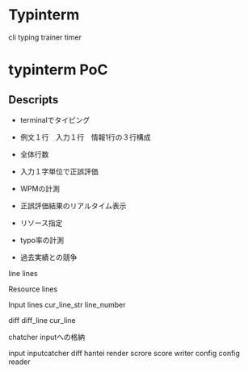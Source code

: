 # Typinterm
cli typing trainer
timer
# typinterm PoC
## Descripts

 - terminalでタイピング

 - 例文１行　入力１行　情報1行の３行構成
 - 全体行数
 - 入力１字単位で正誤評価
 - WPMの計測
 - 正誤評価結果のリアルタイム表示
 - リソース指定
 - typo率の計測
 - 過去実績との競争

line lines

Resource
 lines

Input
 lines
 cur_line_str
 line_number

diff
 diff_line
 cur_line

chatcher
 inputへの格納


input
 inputcatcher
diff hantei
render
scrore
score writer
config
config reader
